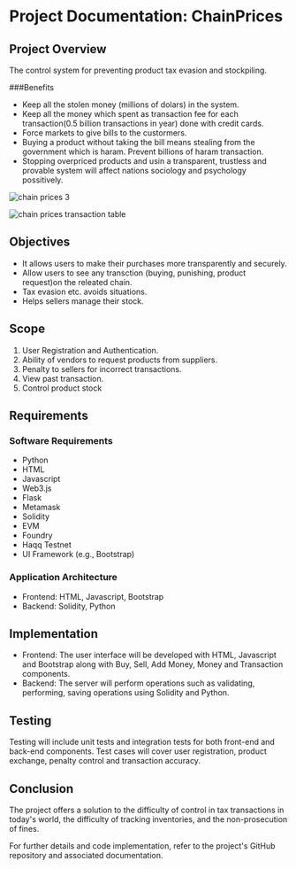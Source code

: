 # Project Documentation: ChainPrices

## Project Overview

The control system for preventing product tax evasion and stockpiling.

###Benefits

- Keep all the stolen money (millions of dolars) in the system.
- Keep all the money which spent as transaction fee for each transaction(0.5 billion transactions in year) done with credit cards.
- Force markets to give bills to the custormers.
- Buying a product without taking the bill means stealing from the government which is haram. Prevent billions of haram transaction.
- Stopping overpriced products and usin a transparent, trustless and provable system will affect nations sociology and psychology possitively.

![chain prices 3](https://github.com/CagatayAkkas/Chain-Prices/assets/108520279/12d4cfc6-766b-4e19-8240-9a751da01c2e)

![chain prices transaction table ](https://github.com/CagatayAkkas/Chain-Prices/assets/108520279/aace5e8e-9d1c-4665-8061-088a06f3753b)


## Objectives

- It allows users to make their purchases more transparently and securely.
- Allow users to see any transction (buying, punishing, product request)on the releated chain.
- Tax evasion etc. avoids situations.
- Helps sellers manage their stock.

## Scope

1. User Registration and Authentication.
2. Ability of vendors to request products from suppliers.
3. Penalty to sellers for incorrect transactions.
4. View past transaction.
5. Control product stock

## Requirements

### Software Requirements

- Python
- HTML
- Javascript
- Web3.js
- Flask
- Metamask
- Solidity
- EVM
- Foundry
- Haqq Testnet
- UI Framework (e.g., Bootstrap)

### Application Architecture

- Frontend: HTML, Javascript, Bootstrap
- Backend: Solidity, Python

## Implementation

- Frontend: The user interface will be developed with HTML, Javascript and Bootstrap along with Buy, Sell, Add Money, Money and Transaction components.
- Backend: The server will perform operations such as validating, performing, saving operations using Solidity and Python.

## Testing

Testing will include unit tests and integration tests for both front-end and back-end components. Test cases will cover user registration, product exchange, penalty control and transaction accuracy.

## Conclusion

The project offers a solution to the difficulty of control in tax transactions in today's world, the difficulty of tracking inventories, and the non-prosecution of fines.

For further details and code implementation, refer to the project's GitHub repository and associated documentation.
